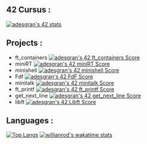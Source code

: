 ## 42 Cursus :
[![adesgran's 42 stats](https://badge42.vercel.app/api/v2/cl9efykj400110gmmv2patt2y/stats?cursusId=21&coalitionId=45)](https://github.com/JaeSeoKim/badge42)

## Projects :
- ft_containers [![adesgran's 42 ft_containers Score](https://badge42.vercel.app/api/v2/cl9efykj400110gmmv2patt2y/project/2800638)](https://github.com/adesgran/ft_containers)
- miniRT [![adesgran's 42 miniRT Score](https://badge42.vercel.app/api/v2/cl9efykj400110gmmv2patt2y/project/2690120)](https://github.com/adesgran/miniRT)
- minishell [![adesgran's 42 minishell Score](https://badge42.vercel.app/api/v2/cl9efykj400110gmmv2patt2y/project/2582824)](https://github.com/adesgran/minishell)
- Fdf [![adesgran's 42 FdF Score](https://badge42.vercel.app/api/v2/cl9efykj400110gmmv2patt2y/project/2445855)](https://github.com/adesgran/Fdf)
- minitalk [![adesgran's 42 minitalk Score](https://badge42.vercel.app/api/v2/cl9efykj400110gmmv2patt2y/project/2452817)](https://github.com/adesgran/minitalk)
- ft_printf [![adesgran's 42 ft_printf Score](https://badge42.vercel.app/api/v2/cl9efykj400110gmmv2patt2y/project/2431523)](https://github.com/adesgran/ft_printf)
- get_next_line [![adesgran's 42 get_next_line Score](https://badge42.vercel.app/api/v2/cl9efykj400110gmmv2patt2y/project/2426975)](https://github.com/adesgran/get_next_line)
- libft [![adesgran's 42 Libft Score](https://badge42.vercel.app/api/v2/cl9efykj400110gmmv2patt2y/project/2414935)](https://github.com/adesgran/libft_extended)

## Languages :
[![Top Langs](https://github-readme-stats.vercel.app/api/top-langs/?username=adesgran&layout=compact&theme=radical&show_icons=true)](https://github.com/anuraghazra/github-readme-stats)
[![willianrod's wakatime stats](https://github-readme-stats.vercel.app/api/wakatime?username=adesgran)](https://github.com/anuraghazra/github-readme-stats)
